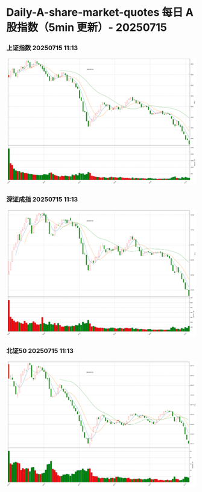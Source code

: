 
# Daily-A-share-market-quotes 每日 A 股指数（5min 更新）- 20250715

### 上证指数 20250715 11:13
![](./fig/2025/7/20250715-sh000001.png)

### 深证成指 20250715 11:13
![](./fig/2025/7/20250715-sz399001.png)

### 北证50 20250715 11:13
![](./fig/2025/7/20250715-bj899050.png)
